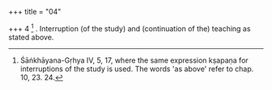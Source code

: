 +++
title = "04"

+++
4 [^2] . Interruption (of the study) and (continuation of the) teaching as stated above.


[^2]:  Śāṅkhāyana-Gṛhya IV, 5, 17, where the same expression kṣapaṇa for interruptions of the study is used. The words 'as above' refer to chap. 10, 23. 24.
